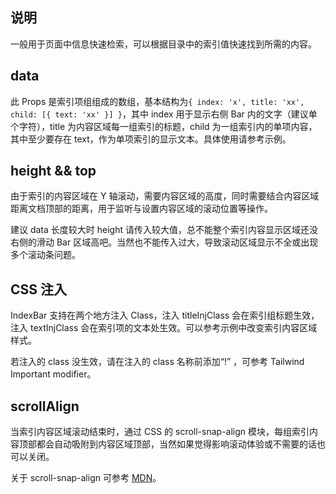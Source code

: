 ## 说明

一般用于页面中信息快速检索，可以根据目录中的索引值快速找到所需的内容。

## data

此 Props 是索引项组组成的数组，基本结构为`{ index: 'x', title: 'xx', child: [{ text: 'xx' }] }`，其中 index 用于显示右侧 Bar 内的文字（建议单个字符），title 为内容区域每一组索引的标题，child 为一组索引内的单项内容，其中至少要存在 text，作为单项索引的显示文本。具体使用请参考示例。

## height && top

由于索引的内容区域在 Y 轴滚动，需要内容区域的高度，同时需要结合内容区域距离文档顶部的距离，用于监听与设置内容区域的滚动位置等操作。

建议 data 长度较大时 height 请传入较大值，总不能整个索引内容显示区域还没右侧的滑动 Bar 区域高吧。当然也不能传入过大，导致滚动区域显示不全或出现多个滚动条问题。

## CSS 注入

IndexBar 支持在两个地方注入 Class，注入 titleInjClass 会在索引组标题生效，注入 textInjClass 会在索引项的文本处生效。可以参考示例中改变索引内容区域样式。

若注入的 class 没生效，请在注入的 class 名称前添加“!” ，可参考 Tailwind Important modifier。

## scrollAlign

当索引内容区域滚动结束时，通过 CSS 的 scroll-snap-align 模块，每组索引内容顶部都会自动吸附到内容区域顶部，当然如果觉得影响滚动体验或不需要的话也可以关闭。

关于 scroll-snap-align 可参考 [MDN](https://developer.mozilla.org/en-US/docs/Web/CSS/scroll-snap-align)。
